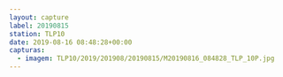 ```yaml
---
layout: capture
label: 20190815
station: TLP10
date: 2019-08-16 08:48:28+00:00
capturas:
  - imagem: TLP10/2019/201908/20190815/M20190816_084828_TLP_10P.jpg
---
```

